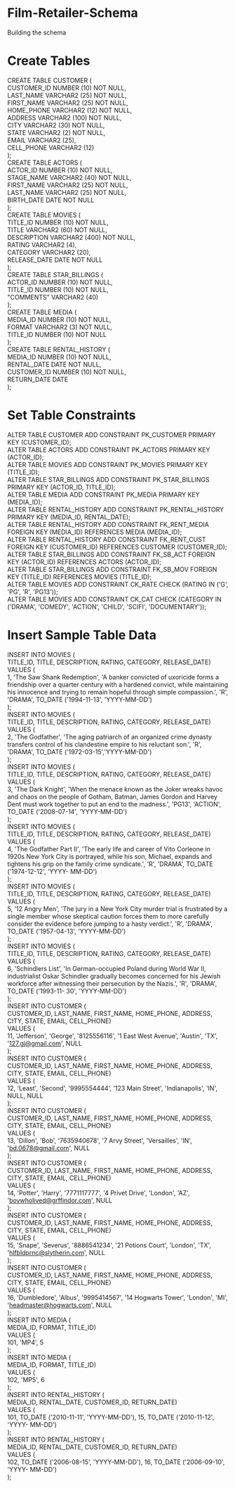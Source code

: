 # Film-Retailer-Schema
Building the schema

# Create Tables 

CREATE TABLE CUSTOMER ( <br/>
CUSTOMER_ID NUMBER (10) NOT NULL, <br/>
LAST_NAME VARCHAR2 (25) NOT NULL, <br/>
FIRST_NAME VARCHAR2 (25) NOT NULL, <br/>
HOME_PHONE VARCHAR2 (12) NOT NULL, <br/>
ADDRESS VARCHAR2 (100) NOT NULL, <br/>
CITY VARCHAR2 (30) NOT NULL, <br/>
STATE VARCHAR2 (2) NOT NULL, <br/>
EMAIL VARCHAR2 (25), <br/>
CELL_PHONE VARCHAR2 (12) <br/>
); <br/>
CREATE TABLE ACTORS ( <br/>
ACTOR_ID NUMBER (10) NOT NULL, <br/>
STAGE_NAME VARCHAR2 (40) NOT NULL, <br/>
FIRST_NAME VARCHAR2 (25) NOT NULL, <br/>
LAST_NAME VARCHAR2 (25) NOT NULL, <br/>
BIRTH_DATE DATE NOT NULL <br/>
); <br/>
CREATE TABLE MOVIES ( <br/>
TITLE_ID NUMBER (10) NOT NULL, <br/>
TITLE VARCHAR2 (60) NOT NULL, <br/>
DESCRIPTION VARCHAR2 (400) NOT NULL, <br/>
RATING VARCHAR2 (4), <br/>
CATEGORY VARCHAR2 (20), <br/>
RELEASE_DATE DATE NOT NULL <br/>
); <br/>
CREATE TABLE STAR_BILLINGS ( <br/>
ACTOR_ID NUMBER (10) NOT NULL, <br/>
TITLE_ID NUMBER (10) NOT NULL, <br/>
"COMMENTS" VARCHAR2 (40) <br/>
); <br/>
CREATE TABLE MEDIA ( <br/>
MEDIA_ID NUMBER (10) NOT NULL, <br/>
FORMAT VARCHAR2 (3) NOT NULL, <br/>
TITLE_ID NUMBER (10) NOT NULL <br/>
); <br/>
CREATE TABLE RENTAL_HISTORY ( <br/>
MEDIA_ID NUMBER (10) NOT NULL, <br/>
RENTAL_DATE DATE NOT NULL, <br/>
CUSTOMER_ID NUMBER (10) NOT NULL, <br/>
RETURN_DATE DATE <br/>
); <br/>

# Set Table Constraints

ALTER TABLE CUSTOMER ADD CONSTRAINT PK_CUSTOMER PRIMARY KEY (CUSTOMER_ID); <br/>
ALTER TABLE ACTORS ADD CONSTRAINT PK_ACTORS PRIMARY KEY (ACTOR_ID); <br/>
ALTER TABLE MOVIES ADD CONSTRAINT PK_MOVIES PRIMARY KEY (TITLE_ID); <br/>
ALTER TABLE STAR_BILLINGS ADD CONSTRAINT PK_STAR_BILLINGS PRIMARY KEY (ACTOR_ID, TITLE_ID); <br/>
ALTER TABLE MEDIA ADD CONSTRAINT PK_MEDIA PRIMARY KEY (MEDIA_ID); <br/>
ALTER TABLE RENTAL_HISTORY ADD CONSTRAINT PK_RENTAL_HISTORY PRIMARY KEY (MEDIA_ID, RENTAL_DATE); <br/>
ALTER TABLE RENTAL_HISTORY ADD CONSTRAINT FK_RENT_MEDIA FOREIGN KEY (MEDIA_ID) REFERENCES MEDIA (MEDIA_ID); <br/>
ALTER TABLE RENTAL_HISTORY ADD CONSTRAINT FK_RENT_CUST FOREIGN KEY (CUSTOMER_ID) REFERENCES CUSTOMER (CUSTOMER_ID); <br/>
ALTER TABLE STAR_BILLINGS ADD CONSTRAINT FK_SB_ACT FOREIGN KEY (ACTOR_ID) REFERENCES ACTORS (ACTOR_ID); <br/>
ALTER TABLE STAR_BILLINGS ADD CONSTRAINT FK_SB_MOV FOREIGN KEY (TITLE_ID) REFERENCES MOVIES (TITLE_ID); <br/>
ALTER TABLE MOVIES ADD CONSTRAINT CK_RATE CHECK (RATING IN ('G', 'PG', 'R', 'PG13')); <br/>
ALTER TABLE MOVIES ADD CONSTRAINT CK_CAT CHECK (CATEGORY IN ('DRAMA', 'COMEDY', 'ACTION', 'CHILD', 'SCIFI', 'DOCUMENTARY')); <br/>

# Insert Sample Table Data

INSERT INTO MOVIES ( <br/>
TITLE_ID, TITLE, DESCRIPTION, RATING, CATEGORY, RELEASE_DATE) <br/>
VALUES ( <br/>
1, 'The Saw Shank Redemption', 'A banker convicted of uxoricide forms a
friendship over a quarter century with a hardened convict, while maintaining his
innocence and trying to remain hopeful through simple compassion.', 'R', 'DRAMA',
TO_DATE ('1994-11-13', 'YYYY-MM-DD') <br/>
); <br/>
INSERT INTO MOVIES ( <br/>
TITLE_ID, TITLE, DESCRIPTION, RATING, CATEGORY, RELEASE_DATE) <br/>
VALUES ( <br/>
2, 'The Godfather', 'The aging patriarch of an organized crime dynasty
transfers control of his clandestine empire to his reluctant son.', 'R', 'DRAMA',
TO_DATE ('1972-03-15','YYYY-MM-DD') <br/>
); <br/>
INSERT INTO MOVIES ( <br/>
TITLE_ID, TITLE, DESCRIPTION, RATING, CATEGORY, RELEASE_DATE) <br/>
VALUES ( <br/>
3, 'The Dark Knight', 'When the menace known as the Joker wreaks havoc and
chaos on the people of Gotham, Batman, James Gordon and Harvey Dent must work
together to put an end to the madness.', 'PG13', 'ACTION', TO_DATE ('2008-07-14',
'YYYY-MM-DD') <br/>
); <br/>
INSERT INTO MOVIES ( <br/>
TITLE_ID, TITLE, DESCRIPTION, RATING, CATEGORY, RELEASE_DATE) <br/>
VALUES ( <br/>
4, 'The Godfather Part II', 'The early life and career of Vito Corleone in
1920s New York City is portrayed, while his son, Michael, expands and tightens his
grip on the family crime syndicate.', 'R', 'DRAMA', TO_DATE ('1974-12-12', 'YYYY-
MM-DD') <br/>
); <br/>
INSERT INTO MOVIES ( <br/>
TITLE_ID, TITLE, DESCRIPTION, RATING, CATEGORY, RELEASE_DATE) <br/>
VALUES ( <br/>
5, '12 Angry Men', 'The jury in a New York City murder trial is frustrated by
a single member whose skeptical caution forces them to more carefully consider the
evidence before jumping to a hasty verdict.', 'R', 'DRAMA', TO_DATE ('1957-04-13',
'YYYY-MM-DD') <br/>
); <br/>
INSERT INTO MOVIES ( <br/>
TITLE_ID, TITLE, DESCRIPTION, RATING, CATEGORY, RELEASE_DATE) <br/>
VALUES ( <br/>
6, 'Schindlers List', 'In German-occupied Poland during World War II,
industrialist Oskar Schindler gradually becomes concerned for his Jewish workforce
after witnessing their persecution by the Nazis.', 'R', 'DRAMA', TO_DATE ('1993-11-
30', 'YYYY-MM-DD') <br/>
); <br/>
INSERT INTO CUSTOMER ( <br/>
CUSTOMER_ID, LAST_NAME, FIRST_NAME, HOME_PHONE, ADDRESS, CITY, STATE, EMAIL,
CELL_PHONE) <br/>
VALUES ( <br/>
11, 'Jefferson', 'George', '8125556116', '1 East West Avenue', 'Austin',
'TX', '127.gj@gmail.com', NULL <br/>
); <br/>
INSERT INTO CUSTOMER ( <br/>
CUSTOMER_ID, LAST_NAME, FIRST_NAME, HOME_PHONE, ADDRESS, CITY, STATE, EMAIL,
CELL_PHONE) <br/>
VALUES ( <br/>
12, 'Least', 'Second', '9995554444', '123 Main Street', 'Indianapolis', 'IN',
NULL, NULL <br/>
); <br/>
INSERT INTO CUSTOMER ( <br/>
CUSTOMER_ID, LAST_NAME, FIRST_NAME, HOME_PHONE, ADDRESS, CITY, STATE, EMAIL,
CELL_PHONE) <br/>
VALUES ( <br/>
13, 'Dillon', 'Bob', '7635940678', '7 Arvy Street', 'Versailles', 'IN',
'bd.0678@gmail.com', NULL <br/>
); <br/>
INSERT INTO CUSTOMER ( <br/>
CUSTOMER_ID, LAST_NAME, FIRST_NAME, HOME_PHONE, ADDRESS, CITY, STATE, EMAIL,
CELL_PHONE) <br/>
VALUES ( <br/>
14, 'Potter', 'Harry', '7771117777', '4 Privet Drive', 'London', 'AZ',
'boywholived@grffindor.com', NULL <br/>
); <br/>
INSERT INTO CUSTOMER ( <br/>
CUSTOMER_ID, LAST_NAME, FIRST_NAME, HOME_PHONE, ADDRESS, CITY, STATE, EMAIL,
CELL_PHONE) <br/>
VALUES ( <br/>
15, 'Snape', 'Severus', '8886541234', '21 Potions Court', 'London', 'TX',
'hlfbldprnc@slytherin.com', NULL <br/>
); <br/>
INSERT INTO CUSTOMER ( <br/>
CUSTOMER_ID, LAST_NAME, FIRST_NAME, HOME_PHONE, ADDRESS, CITY, STATE, EMAIL,
CELL_PHONE) <br/>
VALUES ( <br/>
16, 'Dumbledore', 'Albus', '9995414567', '14 Hogwarts Tower', 'London', 'MI',
'headmaster@hogwarts.com', NULL <br/>
); <br/>
INSERT INTO MEDIA ( <br/>
MEDIA_ID, FORMAT, TITLE_ID) <br/>
VALUES ( <br/>
101, 'MP4', 5 <br/>
); <br/>
INSERT INTO MEDIA ( <br/>
MEDIA_ID, FORMAT, TITLE_ID) <br/>
VALUES ( <br/>
102, 'MP5', 6 <br/>
); <br/>
INSERT INTO RENTAL_HISTORY ( <br/>
MEDIA_ID, RENTAL_DATE, CUSTOMER_ID, RETURN_DATE) <br/>
VALUES ( <br/>
101, TO_DATE ('2010-11-11', 'YYYY-MM-DD'), 15, TO_DATE ('2010-11-12', 'YYYY-
MM-DD') <br/>
); <br/>
INSERT INTO RENTAL_HISTORY ( <br/>
MEDIA_ID, RENTAL_DATE, CUSTOMER_ID, RETURN_DATE) <br/>
VALUES ( <br/>
102, TO_DATE ('2006-08-15', 'YYYY-MM-DD'), 16, TO_DATE ('2006-09-10', 'YYYY-
MM-DD') <br/>
);
